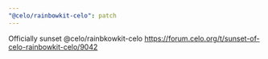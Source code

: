 ```yaml
---
"@celo/rainbowkit-celo": patch
---
```


Officially sunset @celo/rainbkowkit-celo https://forum.celo.org/t/sunset-of-celo-rainbowkit-celo/9042
